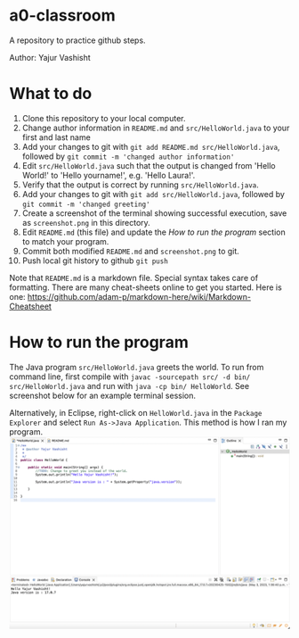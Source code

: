 # a0-classroom
A repository to practice github steps.

Author: Yajur Vashisht

# What to do
1. Clone this repository to your local computer.
1. Change author information in `README.md` and `src/HelloWorld.java` to your first and last name
1. Add your changes to git with `git add README.md src/HelloWorld.java`, followed by `git commit -m 'changed author information'`
1. Edit `src/HelloWorld.java` such that the output is changed from 'Hello World!' to 'Hello yourname!', e.g. 'Hello Laura!'. 
1. Verify that the output is correct by running `src/HelloWorld.java`.
1. Add your changes to git with `git add src/HelloWorld.java`, followed by `git commit -m 'changed greeting'`
1. Create a screenshot of the terminal showing successful execution, save as `screenshot.png` in this directory.
1. Edit `README.md` (this file) and update the *How to run the program* section to match your program.
1. Commit both modified `README.md` and `screenshot.png` to git.
1. Push local git history to github `git push`

Note that `README.md` is a markdown file. Special syntax takes care of formatting. There are many cheat-sheets online to get you started. Here is one: https://github.com/adam-p/markdown-here/wiki/Markdown-Cheatsheet

# How to run the program
The Java program `src/HelloWorld.java` greets the world. To run from command line, first compile with `javac -sourcepath src/ -d bin/ src/HelloWorld.java` and run with `java -cp bin/ HelloWorld`. See screenshot below for an example terminal session.

Alternatively, in Eclipse, right-click on `HelloWorld.java` in the `Package Explorer` and select `Run As->Java Application`. This method is how I ran my program.
![Example screenshot](myscreenshot.png)
